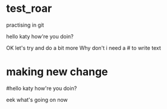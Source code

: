 # test_roar
practising in git

hello katy how're you doin? 

OK let's try and do a bit more
Why don't i need a # to write text 



making new change
=======
#hello katy how're you doin? 

eek what's going on now 
